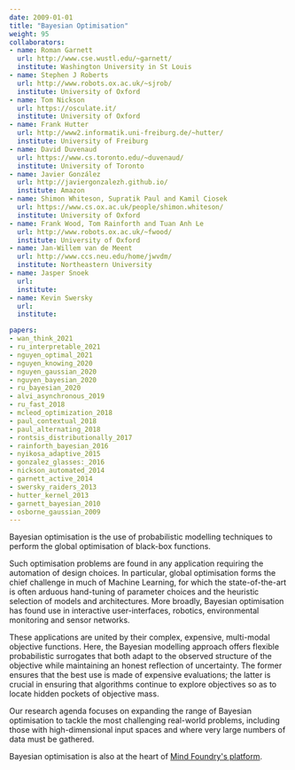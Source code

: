 ```yaml
---
date: 2009-01-01
title: "Bayesian Optimisation"
weight: 95
collaborators:
- name: Roman Garnett
  url: http://www.cse.wustl.edu/~garnett/
  institute: Washington University in St Louis
- name: Stephen J Roberts
  url: http://www.robots.ox.ac.uk/~sjrob/
  institute: University of Oxford
- name: Tom Nickson
  url: https://osculate.it/
  institute: University of Oxford
- name: Frank Hutter
  url: http://www2.informatik.uni-freiburg.de/~hutter/
  institute: University of Freiburg
- name: David Duvenaud
  url: https://www.cs.toronto.edu/~duvenaud/
  institute: University of Toronto
- name: Javier González
  url: http://javiergonzalezh.github.io/
  institute: Amazon
- name: Shimon Whiteson, Supratik Paul and Kamil Ciosek
  url: https://www.cs.ox.ac.uk/people/shimon.whiteson/
  institute: University of Oxford
- name: Frank Wood, Tom Rainforth and Tuan Anh Le
  url: http://www.robots.ox.ac.uk/~fwood/
  institute: University of Oxford  
- name: Jan-Willem van de Meent
  url: http://www.ccs.neu.edu/home/jwvdm/
  institute: Northeastern University
- name: Jasper Snoek
  url: 
  institute: 
- name: Kevin Swersky
  url: 
  institute: 

papers:
- wan_think_2021
- ru_interpretable_2021
- nguyen_optimal_2021
- nguyen_knowing_2020
- nguyen_gaussian_2020
- nguyen_bayesian_2020
- ru_bayesian_2020
- alvi_asynchronous_2019
- ru_fast_2018
- mcleod_optimization_2018
- paul_contextual_2018
- paul_alternating_2018
- rontsis_distributionally_2017
- rainforth_bayesian_2016
- nyikosa_adaptive_2015
- gonzalez_glasses:_2016
- nickson_automated_2014
- garnett_active_2014
- swersky_raiders_2013
- hutter_kernel_2013
- garnett_bayesian_2010
- osborne_gaussian_2009
---
```


Bayesian optimisation is the use of probabilistic modelling techniques to perform the global optimisation of black-box functions.

Such optimisation problems are found in any application requiring the automation of design choices. In particular, global optimisation forms the chief challenge in much of Machine Learning, for which the state-of-the-art is often arduous hand-tuning of parameter choices and the heuristic selection of models and architectures. More broadly, Bayesian optimisation has found use in interactive user-interfaces, robotics, environmental monitoring and sensor networks. 

These applications are united by their complex, expensive, multi-modal objective functions. Here, the Bayesian modelling approach offers flexible probabilistic surrogates that both adapt to the observed structure of the objective while maintaining an honest reflection of uncertainty. The former ensures that the best use is made of expensive evaluations; the latter is crucial in ensuring that algorithms continue to explore objectives so as to locate hidden pockets of objective mass. 

Our research agenda focuses on expanding the range of Bayesian optimisation to tackle the most challenging real-world problems, including those with high-dimensional input spaces and where very large numbers of data must be gathered. 

Bayesian optimisation is also at the heart of [Mind Foundry's platform](https://www.mindfoundry.ai/platform).
